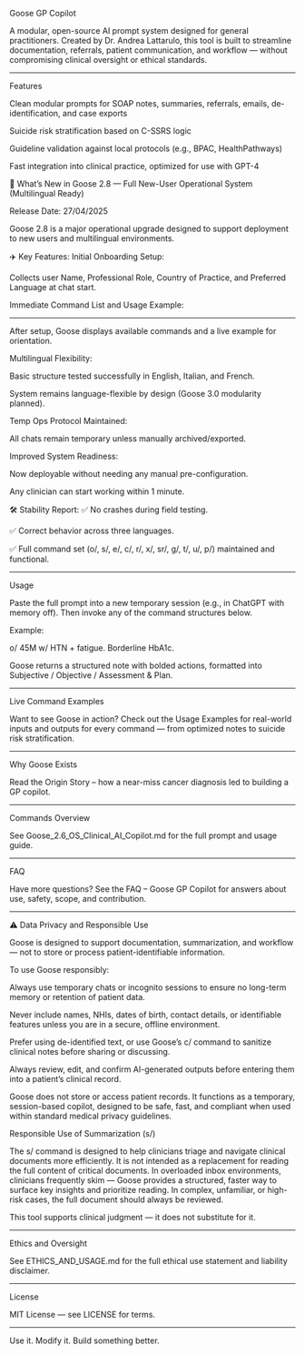 Goose GP Copilot

A modular, open-source AI prompt system designed for general practitioners. Created by Dr. Andrea Lattarulo, this tool is built to streamline documentation, referrals, patient communication, and workflow — without compromising clinical oversight or ethical standards.


---

Features

Clean modular prompts for SOAP notes, summaries, referrals, emails, de-identification, and case exports

Suicide risk stratification based on C-SSRS logic

Guideline validation against local protocols (e.g., BPAC, HealthPathways)

Fast integration into clinical practice, optimized for use with GPT-4

🚀 What’s New in Goose 2.8 — Full New-User Operational System (Multilingual Ready)

Release Date: 27/04/2025

Goose 2.8 is a major operational upgrade designed to support deployment to new users and multilingual environments.

✈️ Key Features:
Initial Onboarding Setup:

Collects user Name, Professional Role, Country of Practice, and Preferred Language at chat start.

Immediate Command List and Usage Example:

---

After setup, Goose displays available commands and a live example for orientation.

Multilingual Flexibility:

Basic structure tested successfully in English, Italian, and French.

System remains language-flexible by design (Goose 3.0 modularity planned).

Temp Ops Protocol Maintained:

All chats remain temporary unless manually archived/exported.

Improved System Readiness:

Now deployable without needing any manual pre-configuration.

Any clinician can start working within 1 minute.

🛠 Stability Report:
✅ No crashes during field testing.

✅ Correct behavior across three languages.

✅ Full command set (o/, s/, e/, c/, r/, x/, sr/, g/, t/, u/, p/) maintained and functional.

---

Usage

Paste the full prompt into a new temporary session (e.g., in ChatGPT with memory off). Then invoke any of the command structures below.

Example:

o/ 45M w/ HTN + fatigue. Borderline HbA1c.

Goose returns a structured note with bolded actions, formatted into Subjective / Objective / Assessment & Plan.


---

Live Command Examples

Want to see Goose in action? Check out the Usage Examples for real-world inputs and outputs for every command — from optimized notes to suicide risk stratification.


---

Why Goose Exists

Read the Origin Story – how a near-miss cancer diagnosis led to building a GP copilot.


---

Commands Overview

See Goose_2.6_OS_Clinical_AI_Copilot.md for the full prompt and usage guide.


---

FAQ

Have more questions? See the FAQ – Goose GP Copilot for answers about use, safety, scope, and contribution.


---

⚠️ Data Privacy and Responsible Use

Goose is designed to support documentation, summarization, and workflow — not to store or process patient-identifiable information.

To use Goose responsibly:

Always use temporary chats or incognito sessions to ensure no long-term memory or retention of patient data.

Never include names, NHIs, dates of birth, contact details, or identifiable features unless you are in a secure, offline environment.

Prefer using de-identified text, or use Goose’s c/ command to sanitize clinical notes before sharing or discussing.

Always review, edit, and confirm AI-generated outputs before entering them into a patient’s clinical record.


Goose does not store or access patient records. It functions as a temporary, session-based copilot, designed to be safe, fast, and compliant when used within standard medical privacy guidelines.

Responsible Use of Summarization (s/)

The s/ command is designed to help clinicians triage and navigate clinical documents more efficiently. It is not intended as a replacement for reading the full content of critical documents. In overloaded inbox environments, clinicians frequently skim — Goose provides a structured, faster way to surface key insights and prioritize reading. In complex, unfamiliar, or high-risk cases, the full document should always be reviewed.

This tool supports clinical judgment — it does not substitute for it.


---

Ethics and Oversight

See ETHICS_AND_USAGE.md for the full ethical use statement and liability disclaimer.


---

License

MIT License — see LICENSE for terms.


---

Use it. Modify it. Build something better.
